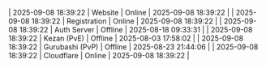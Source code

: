 | 2025-09-08 18:39:22 | Website | Online | 2025-09-08 18:39:22 |
| 2025-09-08 18:39:22 | Registration | Online | 2025-09-08 18:39:22 |
| 2025-09-08 18:39:22 | Auth Server | Offline | 2025-08-18 09:33:31 |
| 2025-09-08 18:39:22 | Kezan (PvE) | Offline | 2025-08-03 17:58:02 |
| 2025-09-08 18:39:22 | Gurubashi (PvP) | Offline | 2025-08-23 21:44:06 |
| 2025-09-08 18:39:22 | Cloudflare | Online | 2025-09-08 18:39:22 |

